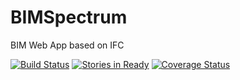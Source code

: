 # BIMSpectrum
BIM Web App based on IFC

[![Build Status](https://travis-ci.org/lorinma/BIMSpectrum.svg)](https://travis-ci.org/lorinma/BIMSpectrum)
[![Stories in Ready](https://badge.waffle.io/lorinma/BIMSpectrum.png?label=ready&title=Ready)](https://waffle.io/lorinma/BIMSpectrum)
[![Coverage Status](https://coveralls.io/repos/lorinma/BIMSpectrum/badge.svg?branch=master&service=github)](https://coveralls.io/github/lorinma/BIMSpectrum?branch=master)
